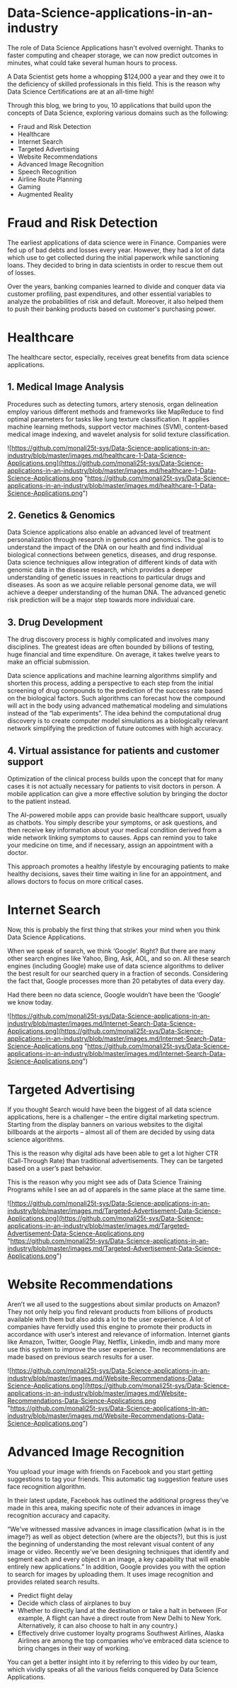 # Data-Science-applications-in-an-industry
The role of Data Science Applications hasn't evolved overnight. Thanks to faster computing and cheaper storage, we can now predict outcomes in minutes, what could take several human hours to process.

A Data Scientist gets home a whopping $124,000 a year and they owe it to the deficiency of skilled professionals in this field. This is the reason why Data Science Certifications are at an all-time high!

Through this blog, we bring to you, 10 applications that build upon the concepts of Data Science, exploring various domains such as the following:
- Fraud and Risk Detection
- Healthcare
- Internet Search
- Targeted Advertising
- Website Recommendations
- Advanced Image Recognition
- Speech Recognition
- Airline Route Planning
- Gaming
- Augmented Reality
# Fraud and Risk Detection
The earliest applications of data science were in Finance. Companies were fed up of bad debts and losses every year. However, they had a lot of data which use to get collected during the initial paperwork while sanctioning loans. They decided to bring in data scientists in order to rescue them out of losses.

Over the years, banking companies learned to divide and conquer data via customer profiling, past expenditures, and other essential variables to analyze the probabilities of risk and default. Moreover, it also helped them to push their banking products based on customer's purchasing power.
# Healthcare
The healthcare sector, especially, receives great benefits from data science applications.
## 1. Medical Image Analysis
Procedures such as detecting tumors, artery stenosis, organ delineation employ various different methods and frameworks like MapReduce to find optimal parameters for tasks like lung texture classification. It applies machine learning methods, support vector machines (SVM), content-based medical image indexing, and wavelet analysis for solid texture classification.


![https://github.com/monali25t-sys/Data-Science-applications-in-an-industry/blob/master/images.md/healthcare-1-Data-Science-Applications.png](https://github.com/monali25t-sys/Data-Science-applications-in-an-industry/blob/master/images.md/healthcare-1-Data-Science-Applications.png "https://github.com/monali25t-sys/Data-Science-applications-in-an-industry/blob/master/images.md/healthcare-1-Data-Science-Applications.png")

## 2. Genetics & Genomics
Data Science applications also enable an advanced level of treatment personalization through research in genetics and genomics. The goal is to understand the impact of the DNA on our health and find individual biological connections between genetics, diseases, and drug response. Data science techniques allow integration of different kinds of data with genomic data in the disease research, which provides a deeper understanding of genetic issues in reactions to particular drugs and diseases. As soon as we acquire reliable personal genome data, we will achieve a deeper understanding of the human DNA. The advanced genetic risk prediction will be a major step towards more individual care.
## 3. Drug Development
The drug discovery process is highly complicated and involves many disciplines. The greatest ideas are often bounded by billions of testing, huge financial and time expenditure. On average, it takes twelve years to make an official submission.

Data science applications and machine learning algorithms simplify and shorten this process, adding a perspective to each step from the initial screening of drug compounds to the prediction of the success rate based on the biological factors. Such algorithms can forecast how the compound will act in the body using advanced mathematical modeling and simulations instead of the “lab experiments”. The idea behind the computational drug discovery is to create computer model simulations as a biologically relevant network simplifying the prediction of future outcomes with high accuracy.
## 4. Virtual assistance for patients and customer support
Optimization of the clinical process builds upon the concept that for many cases it is not actually necessary for patients to visit doctors in person. A mobile application can give a more effective solution by bringing the doctor to the patient instead.

The AI-powered mobile apps can provide basic healthcare support, usually as chatbots. You simply describe your symptoms, or ask questions, and then receive key information about your medical condition derived from a wide network linking symptoms to causes. Apps can remind you to take your medicine on time, and if necessary, assign an appointment with a doctor.

This approach promotes a healthy lifestyle by encouraging patients to make healthy decisions, saves their time waiting in line for an appointment, and allows doctors to focus on more critical cases.

# Internet Search
Now, this is probably the first thing that strikes your mind when you think Data Science Applications.

When we speak of search, we think ‘Google’. Right? But there are many other search engines like Yahoo, Bing, Ask, AOL, and so on. All these search engines (including Google) make use of data science algorithms to deliver the best result for our searched query in a fraction of seconds. Considering the fact that, Google processes more than 20 petabytes of data every day.

Had there been no data science, Google wouldn’t have been the ‘Google’ we know today.

![https://github.com/monali25t-sys/Data-Science-applications-in-an-industry/blob/master/images.md/Internet-Search-Data-Science-Applications.png](https://github.com/monali25t-sys/Data-Science-applications-in-an-industry/blob/master/images.md/Internet-Search-Data-Science-Applications.png "https://github.com/monali25t-sys/Data-Science-applications-in-an-industry/blob/master/images.md/Internet-Search-Data-Science-Applications.png")

# Targeted Advertising
If you thought Search would have been the biggest of all data science applications, here is a challenger – the entire digital marketing spectrum. Starting from the display banners on various websites to the digital billboards at the airports – almost all of them are decided by using data science algorithms.

This is the reason why digital ads have been able to get a lot higher CTR (Call-Through Rate) than traditional advertisements. They can be targeted based on a user’s past behavior.

This is the reason why you might see ads of Data Science Training Programs while I see an ad of apparels in the same place at the same time.

![https://github.com/monali25t-sys/Data-Science-applications-in-an-industry/blob/master/images.md/Targeted-Advertisement-Data-Science-Applications.png](https://github.com/monali25t-sys/Data-Science-applications-in-an-industry/blob/master/images.md/Targeted-Advertisement-Data-Science-Applications.png "https://github.com/monali25t-sys/Data-Science-applications-in-an-industry/blob/master/images.md/Targeted-Advertisement-Data-Science-Applications.png")

# Website Recommendations
Aren’t we all used to the suggestions about similar products on Amazon? They not only help you find relevant products from billions of products available with them but also adds a lot to the user experience.
A lot of companies have fervidly used this engine to promote their products in accordance with user’s interest and relevance of information. Internet giants like Amazon, Twitter, Google Play, Netflix, Linkedin, imdb and many more use this system to improve the user experience. The recommendations are made based on previous search results for a user.

![https://github.com/monali25t-sys/Data-Science-applications-in-an-industry/blob/master/images.md/Website-Recommendations-Data-Science-Applications.png](https://github.com/monali25t-sys/Data-Science-applications-in-an-industry/blob/master/images.md/Website-Recommendations-Data-Science-Applications.png "https://github.com/monali25t-sys/Data-Science-applications-in-an-industry/blob/master/images.md/Website-Recommendations-Data-Science-Applications.png")

# Advanced Image Recognition
You upload your image with friends on Facebook and you start getting suggestions to tag your friends. This automatic tag suggestion feature uses face recognition algorithm. 

In their latest update, Facebook has outlined the additional progress they’ve made in this area, making specific note of their advances in image recognition accuracy and capacity.

 “We've witnessed massive advances in image classification (what is in the image?) as well as object detection (where are the objects?), but this is just the beginning of understanding the most relevant visual content of any image or video. Recently we've been designing techniques that identify and segment each and every object in an image, a key capability that will enable entirely new applications.” 
In addition, Google provides you with the option to search for images by uploading them. It uses image recognition and provides related search results.

- Predict flight delay
- Decide which class of airplanes to buy
- Whether to directly land at the destination or take a halt in between (For example, A flight can have a direct route from New Delhi to New York. Alternatively, it can also choose to halt in any country.)
- Effectively drive customer loyalty programs 
Southwest Airlines, Alaska Airlines are among the top companies who’ve embraced data science to bring changes in their way of working.

You can get a better insight into it by referring to this video by our team, which vividly speaks of all the various fields conquered by Data Science Applications.


